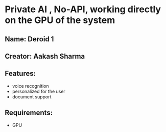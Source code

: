# Private AI , No-API, working directly on the GPU of the system 
## Name: Deroid 1
## Creator: Aakash Sharma
## Features:
- voice recognition
- personalized for the user
- document support
## Requirements:
- GPU
  
